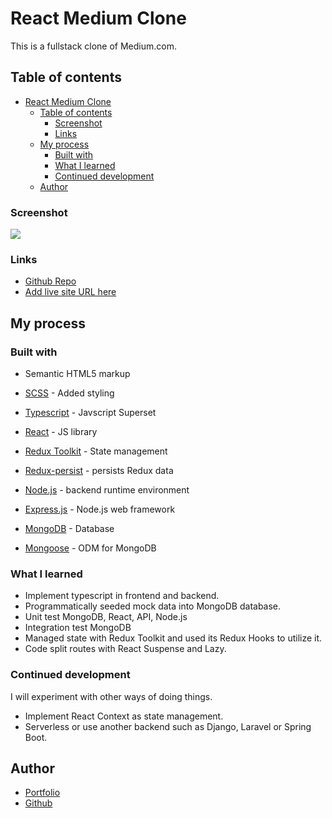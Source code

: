 # React Medium Clone

This is a fullstack clone of Medium.com.

## Table of contents

- [React Medium Clone](#react-medium-clone)
  - [Table of contents](#table-of-contents)
    - [Screenshot](#screenshot)
    - [Links](#links)
  - [My process](#my-process)
    - [Built with](#built-with)
    - [What I learned](#what-i-learned)
    - [Continued development](#continued-development)
  - [Author](#author)

### Screenshot

![](./screenshot.jpg)

### Links

- [Github Repo](https://github.com/davidchanho/medium-clone)
- [Add live site URL here](https://your-live-site-url.com)

## My process

### Built with

- Semantic HTML5 markup
- [SCSS](https://sass-lang.com/) - Added styling
- [Typescript](https://www.typescriptlang.org/) - Javscript Superset
- [React](https://reactjs.org/) - JS library
- [Redux Toolkit](https://redux-toolkit.js.org/) - State management
- [Redux-persist](https://github.com/rt2zz/redux-persist) - persists Redux data

- [Node.js](https://nodejs.org/en/) - backend runtime environment
- [Express.js](https://expressjs.com/) - Node.js web framework
- [MongoDB](https://www.mongodb.com/) - Database
- [Mongoose](https://mongoosejs.com/) - ODM for MongoDB

### What I learned

- Implement typescript in frontend and backend.
- Programmatically seeded mock data into MongoDB database.
- Unit test MongoDB, React, API, Node.js
- Integration test MongoDB
- Managed state with Redux Toolkit and used its Redux Hooks to utilize it.
- Code split routes with React Suspense and Lazy.

### Continued development

I will experiment with other ways of doing things.

- Implement React Context as state management.
- Serverless or use another backend such as Django, Laravel or Spring Boot.

## Author

- [Portfolio](https://www.davidchanho.com)
- [Github](https://github.com/davidchanho)
